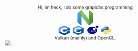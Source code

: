 <div align="center"><br>
  Hi, im heck, i do some grapichs programming 
</div>

<!-- <div><br> -->
  <div align="center"> 
    <img align="center" alt="..." height="50" width="60" src="https://raw.githubusercontent.com/devicons/devicon/master/icons/neovim/neovim-original.svg">
  </div>
  <div align="center" valign="top"> 
    <img align="center" alt="..." height="30" width="40" src="https://raw.githubusercontent.com/devicons/devicon/master/icons/cplusplus/cplusplus-original.svg">
    <img align="center" alt="..." height="30" width="40" src="https://raw.githubusercontent.com/devicons/devicon/master/icons/c/c-original.svg">
    <img align="center" alt="..." height="30" width="40" src="https://raw.githubusercontent.com/devicons/devicon/master/icons/lua/lua-original.svg">
    <img align="center" alt="..." height="30" width="40" src="https://raw.githubusercontent.com/devicons/devicon/master/icons/python/python-original.svg">
  </div>
  <div align="center"> 
    Vulkan (mainly) and OpenGL.
  </div>
  <div align="left"> 
    <img align="left" width="47%" src="https://github-readme-stats.vercel.app/api/top-langs/?username=kayoStander&layout=compact" />
  </div>
<!-- </div> -->
